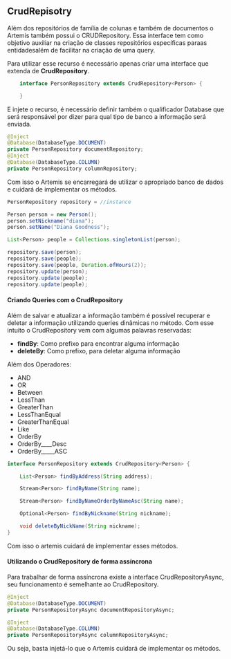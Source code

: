 ## CrudRepisotry

Além dos repositórios de família de colunas e também de documentos o Artemis também possui o CRUDRepository. Essa interface tem como objetivo auxiliar na criação de classes repositórios específicas paraas entidadesalém de facilitar na criação de uma query.

Para utilizar esse recurso é necessário apenas criar uma interface que extenda de **CrudRepository**.

```java
    interface PersonRepository extends CrudRepository<Person> {

    }
```

E injete o recurso, é necessário definir também o qualificador Database que será responsável por dizer para qual tipo de banco a informação será enviada.

```java
@Inject
@Database(DatabaseType.DOCUMENT)
private PersonRepository documentRepository;
@Inject
@Database(DatabaseType.COLUMN)
private PersonRepository columnRepository;
```

Com isso o Artemis se encarregará de utilizar o apropriado banco de dados e cuidará de implementar os métodos.

```java
PersonRepository repository = //instance

Person person = new Person();
person.setNickname("diana");
person.setName("Diana Goodness");

List<Person> people = Collections.singletonList(person);

repository.save(person);
repository.save(people);
repository.save(people, Duration.ofHours(2));
repository.update(person);
repository.update(people);
repository.update(people);
```

#### Criando Queries com o CrudRepository

Além de salvar e atualizar a informação também é possível recuperar e deletar a informação utilizando queries dinâmicas no método. Com esse intuito o CrudRepository vem com algumas palavras reservadas:

* **findBy**: Como prefixo para encontrar alguma informação
* **deleteBy**: Como prefixo, para deletar alguma informação

Além dos Operadores:

* AND
* OR
* Between
* LessThan
* GreaterThan
* LessThanEqual
* GreaterThanEqual
* Like
* OrderBy
* OrderBy\_\_\_\_Desc
* OrderBy\_\_\_\_\_ASC

```java
interface PersonRepository extends CrudRepository<Person> {

    List<Person> findByAddress(String address);

    Stream<Person> findByName(String name);

    Stream<Person> findByNameOrderByNameAsc(String name);

    Optional<Person> findByNickname(String nickname);

    void deleteByNickName(String nickname);
}
```

Com isso o artemis cuidará de implementar esses métodos.

#### Utilizando o CrudRepository de forma assíncrona

  
Para trabalhar de forma assíncrona existe a interface CrudRepositoryAsync, seu funcionamento é semelhante ao CrudRepository.



```java
@Inject
@Database(DatabaseType.DOCUMENT)
private PersonRepositoryAsync documentRepositoryAsync;

@Inject
@Database(DatabaseType.COLUMN)
private PersonRepositoryAsync columnRepositoryAsync;
```

Ou seja, basta injetá-lo que o Artemis cuidará de implementar os métodos.

